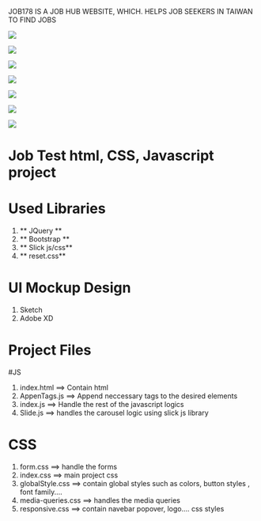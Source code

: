 JOB178 IS A JOB HUB WEBSITE, WHICH. HELPS JOB SEEKERS IN TAIWAN TO FIND JOBS

![](https://github.com/kemojal/job-test-project/blob/master/gifs/t1.gif)

![](https://github.com/kemojal/job-test-project/blob/master/gifs/t2.gif)

![](https://github.com/kemojal/job-test-project/blob/master/gifs/t3.gif)

![](https://github.com/kemojal/job-test-project/blob/master/gifs/t4.gif)

![](https://github.com/kemojal/job-test-project/blob/master/gifs/t5.gif)

![](https://github.com/kemojal/job-test-project/blob/master/gifs/t6.gif)

![](https://github.com/kemojal/job-test-project/blob/master/gifs/t7.gif)


# Job Test html, CSS, Javascript project

# Used Libraries
1. ** JQuery **
2. ** Bootstrap **
3. ** Slick js/css**
4. ** reset.css**

# UI Mockup Design

1. Sketch
2. Adobe XD


# Project Files

#JS
1. index.html ==> Contain html 
2. AppenTags.js ==> Append neccessary tags to the desired elements
3. index.js ==> Handle the rest of the javascript logics
4. Slide.js ==> handles the carousel logic using slick js library

# CSS
1. form.css  ==> handle the forms
2. index.css ==> main project css
3. globalStyle.css ==> contain global styles such as colors, button styles , font family.... 
4. media-queries.css ==> handles the media queries 
5. responsive.css ==> contain navebar popover, logo.... css styles
